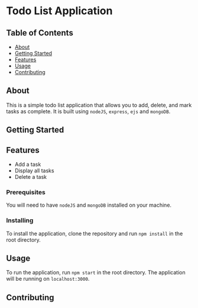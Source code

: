# Todo List Application

## Table of Contents

- [About](#about)
- [Getting Started](#getting_started)
- [Features](#features)
- [Usage](#usage)
- [Contributing](../CONTRIBUTING.md)

## About <a name = "about"></a>

This is a simple todo list application that allows you to add, delete, and mark tasks as complete. It is built using ```nodeJS```, ```express```, ```ejs``` and ```mongoDB```.

## Getting Started <a name = "getting_started"></a>

## Features <a name = "features"></a>

- Add a task
- Display all tasks
- Delete a task

### Prerequisites

You will need to have ```nodeJS``` and ```mongoDB``` installed on your machine.

### Installing

To install the application, clone the repository and run ```npm install``` in the root directory.

## Usage <a name = "usage"></a>

To run the application, run ```npm start``` in the root directory. The application will be running on ```localhost:3000```.

## Contributing <a name = "contributing"></a>

